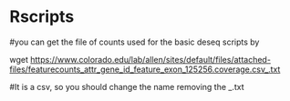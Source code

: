 # Rscripts

#you can get the file of counts used for the basic deseq scripts by 

wget https://www.colorado.edu/lab/allen/sites/default/files/attached-files/featurecounts_attr_gene_id_feature_exon_125256.coverage.csv_.txt

#It is a csv, so you should change the name removing the _.txt
